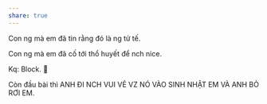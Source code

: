 ```yaml
---
share: true
---
```


Con ng mà em đã tin rằng đó là ng tử tế.

Con ng mà em đã cố tới thổ huyết để nch nice.

Kq: Block. 🙂

Còn đầu bài thì ANH ĐI NCH VUI VẺ VZ NÓ VÀO SINH NHẬT EM VÀ ANH BỎ RƠI EM.
